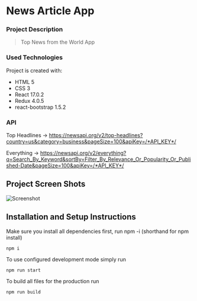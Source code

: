 # News Article App

### Project Description
> Top News from the World App


### Used Technologies
Project is created with:
* HTML 5
* CSS 3
* React 17.0.2
* Redux 4.0.5
* react-bootstrap 1.5.2

### API
Top Headlines -> https://newsapi.org/v2/top-headlines?country=us&category=business&pageSize=100&apiKey=/*API_KEY*/

Everything -> https://newsapi.org/v2/everything?q=Search_By_Keyword&sortBy=Filter_By_Relevance_Or_Popularity_Or_Published-Date&pageSize=100&apiKey=/*API_KEY*/

## Project Screen Shots
![Screenshot](https://i.giphy.com/media/ym7ghn8jJsbkP2YOUt/giphy.webp)

## Installation and Setup Instructions
Make sure you install all dependencies first, run npm -i (shorthand for npm install)

```
npm i
```

To use configured development mode simply run

```
npm run start
```

To build all files for the production run

```
npm run build
```
